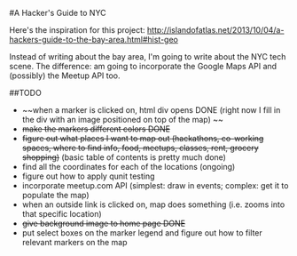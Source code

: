 #A Hacker's Guide to NYC

Here's the inspiration for this project: http://islandofatlas.net/2013/10/04/a-hackers-guide-to-the-bay-area.html#hist-geo

Instead of writing about the bay area, I'm going to write about the NYC tech scene. The difference: am going to incorporate the Google Maps API and (possibly) the Meetup API too.

##TODO
- ~~when a marker is clicked on, html div opens DONE (right now I fill in the div with an image positioned on top of the map) ~~
- ~~make the markers different colors DONE~~
- ~~figure out what places I want to map out (hackathons, co-working spaces, where to find info, food, meetups, classes, rent, grocery shopping)~~ (basic table of contents is pretty much done)
- find all the coordinates for each of the locations (ongoing)
- figure out how to apply qunit testing
- incorporate meetup.com API (simplest: draw in events; complex: get it to populate the map)
- when an outside link is clicked on, map does something (i.e. zooms into that specific location)
- ~~give background image to home page DONE~~
- put select boxes on the marker legend and figure out how to filter relevant markers on the map
